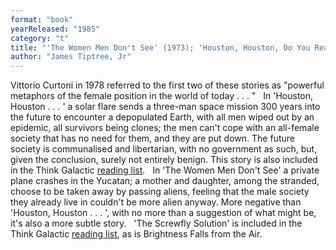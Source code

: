 ```yaml
---
format: "book"
yearReleased: "1985"
category: "t"
title: "'The Women Men Don't See' (1973); 'Houston, Houston, Do You Read?' (1976); 'The Screwfly Solution' (1977, as by Racoona Sheldon); Brightness Falls from the Air"
author: "James Tiptree, Jr"
---
```

Vittorio Curtoni in 1978 referred to the first two of  these stories as  "powerful metaphors of the female position in the world of today . . . "
 
In 'Houston, Houston . . . ' a solar flare  sends a three-man space mission 300 years into the future to encounter a  depopulated Earth, with all men wiped out by an epidemic, all survivors being  clones; the men can't cope with an all-female society that has no need for them,  and they are put down. The future society is communalised and libertarian, with  no government as such, but, given the conclusion, surely not entirely benign.  This story is also included in the Think Galactic <a href="http://thinkgalactic.org/reading-lists/by-author/">reading list</a>.
 
In 'The Women Men Don't See' a private plane  crashes in the Yucatan; a mother and daughter, among the stranded, choose to be  taken away by passing aliens, feeling that the male society they already live in  couldn't be more alien anyway. More negative than 'Houston, Houston . . . ',  with no more than a suggestion of what might be, it's also a more subtle story.
 
'The Screwfly Solution' is included in the  Think Galactic <a href="http://thinkgalactic.org/reading-lists/by-author/"> reading list</a>, as is Brightness Falls from the Air.
